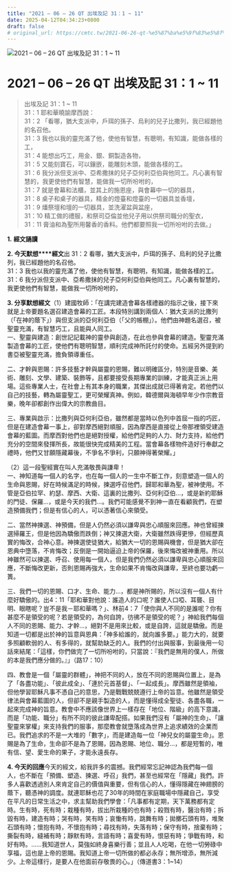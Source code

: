 ```yaml
---
title: "2021 – 06 – 26 QT 出埃及記 31：1 ~ 11"
date: 2025-04-12T04:34:23+0800
draft: false
# original_url: https://cmtc.tw/2021-06-26-qt-%e5%87%ba%e5%9f%83%e5%8f%8a%e8%a8%98-31%ef%bc%9a1-11
---
```


![2021 – 06 – 26 QT 出埃及記 31：1 ~ 11](/images/qt.jpg   "2021 – 06 – 26 QT 出埃及記 31：1 ~ 11")

# 2021 – 06 – 26 QT 出埃及記 31：1 ~ 11

> 出埃及記 31：1 ~ 11  
> 31：1 耶和華曉諭摩西說：  
> 31：2 「看哪，猶大支派中，戶珥的孫子、烏利的兒子比撒列，我已經題他的名召他。  
> 31：3 我也以我的靈充滿了他，使他有智慧，有聰明，有知識，能做各樣的工，  
> 31：4 能想出巧工，用金、銀、銅製造各物，  
> 31：5 又能刻寶石，可以鑲嵌，能雕刻木頭，能做各樣的工。  
> 31：6 我分派但支派中、亞希撒抹的兒子亞何利亞伯與他同工。凡心裏有智慧的，我更使他們有智慧，能做我一切所吩咐的，  
> 31：7 就是會幕和法櫃，並其上的施恩座，與會幕中一切的器具，  
> 31：8 桌子和桌子的器具，精金的燈臺和燈臺的一切器具並香壇，  
> 31：9 燔祭壇和壇的一切器具，並洗濯盆與盆座，  
> 31：10 精工做的禮服，和祭司亞倫並他兒子用以供祭司職分的聖衣，  
> 31：11 膏油和為聖所用馨香的香料。他們都要照我一切所吩咐的去做。」

**1.** **經文誦讀**

**2. 今天默想****經文**出 31：2 看哪，猶大支派中，戶珥的孫子、烏利的兒子比撒列，我已經題他的名召他。  
31：3 我也以我的靈充滿了他，使他有智慧，有聰明，有知識，能做各樣的工。  
31：6 我分派但支派中、亞希撒抹的兒子亞何利亞伯與他同工。凡心裏有智慧的，我更使他們有智慧，能做我一切所吩咐的，

**3. 分享默想經文**（1）建國牧師：「在講完建造會幕各樣禮器的指示之後，接下來就是上帝要題名選召建造會幕的工匠。本段特別講到兩個人：猶大支派的比撒列（「在神的蔭下」）與但支派的亞何利亞伯（「父的帳棚」）。他們由神題名選召，被聖靈充滿，有智慧巧工，且能與人同工。  
一、聖靈與建造：創世記記載神的靈參與創造，在此也參與會幕的建造。聖靈充滿製造會幕的工匠，使他們有聰明智慧，順利完成神所託付的使命。五經另外提到約書亞被聖靈充滿，擔負領導重任。

二、才幹與恩賜：許多技藝才幹與屬靈的恩賜，難以明確區分，特別是音樂、美術、雕刻、文學、建築、裝飾等，且都要接受長期專業的訓練，才能真正派上用場。這些專業人士，在社會上有其本身的職業，其傑出成就已得著肯定。若他們以自己的技藝，轉為屬靈聖工，更可榮耀真神。例如，韓德爾與海頓早年少作宗教音樂，晚年卻都創作出偉大的宗教曲目。

三、專業與啟示：比撒列與亞何利亞伯，雖然都是當時以色列中首屈一指的巧匠，但是在建造會幕一事上，卻對摩西絕對順服，因為摩西是直接從上帝那裡領受建造會幕的藍圖。而摩西對他們也是絕對授權，給他們足夠的人力、財力支持，給他們充分的空間來發揮所長，故能很快完成精美的工程。當會幕各樣物件造好行奉獻之禮時，他們又甘願隱藏幕後，不爭名不爭利，只願神得著榮耀。」

（2）這一段聖經實在叫人充滿敬畏與謙卑！  
一、神知道每一個人的名字，也在每一個人的一生中不斷工作，刻意塑造一個人的生命與恩賜，好在時候滿足的時候，揀選呼召他們，歸耶和華為聖，被神使用。不管是亞伯拉罕、約瑟、摩西、大衛、這裏的比撒列、亞何利亞伯…，或是新約耶穌的門徒、保羅…，或是今天的我們…。我們可能感覺不到神一直在看顧我們，在塑造預備我們；但是有信心的人，可以憑著信心來領受。

二、當然神揀選、神預備，但是人仍然必須以謙卑與忠心順服來回應。神也曾經揀選掃羅王，但是他因為驕傲而跌倒；神又揀選大衛，大衛雖然跌得更慘，但經歷真實的悔改，合神心意。神揀選使徒猶大，給猶大一切的恩賜與機會，但是猶大卻在恩典中墮落，不肯悔改；反倒是一開始逼迫上帝的保羅，後來悔改被神重用。所以神雖然可以揀選、呼召、使用每一個人，但是我們仍然必須以謙卑與忠心順服來回應，不斷悔改更新，否則恩賜再強大，生命如果不肯悔改與謙卑，至終也要功虧一簣。

三、我們一切的恩賜、口才、生命、能力…，都是神所賜的，所以沒有一個人有什麼好驕傲的。出4：11「耶和華對他說：誰造人的口呢？誰使人口啞、耳聾、目明、眼瞎呢？豈不是我－耶和華嗎？」、林前4：7「使你與人不同的是誰呢？你有甚麼不是領受的呢？若是領受的，為何自誇，彷彿不是領受的呢？」神給我們每個人不同的恩賜、能力、才幹…，絕對不是用來比較，或是自誇，這就是驕傲。而是知道一切都是出於神的旨意與恩典：「神多給誰的，就向誰多要。」能力大的，就要多照顧軟弱的人、有多得的，就幫助缺乏的人。我們的付出與服事，到最後用一句話來結尾：「這樣，你們做完了一切所吩咐的，只當說：『我們是無用的僕人，所做的本是我們應分做的。』」（路17：10）

四、教會是一個「屬靈的群體」，神把不同的人，放在不同的恩賜與位置上，是為了「各盡功能」、「彼此成全」、「連於元首基督」、「一起成長」。摩西雖然是領袖，但他學習耶穌凡事不憑自己的意思，乃是戰戰兢兢遵行上帝的旨意。他雖然是領受律法與會幕藍圖的人，但卻不是親手製造的人，而是懂得成全聖徒、各盡各職，一起來完成神的旨意。教會中不應該像世界上一樣存在「地位、階級」的高下意識，而是「功能、職分」有所不同的彼此謙卑配搭。如果我們沒有「屬神的生命」、「讓聖靈來掌權」來支持我們的服事，那麼教會就墮落成為世界上追求績效的企業而已。我們追求的不是一大堆的「數字」，而是建造每一位「神兒女的屬靈生命」。恩賜是為了生命，生命卻不是為了恩賜，因為恩賜、地位、職分…，都是短暫的，唯有信、望、愛生命的果子，才能永遠長存。

**4. 今天的回應**今天的經文，給我許多的震撼。我們經常忘記神認為我們每一個人，也不斷在「預備、塑造、揀選、呼召」我們，甚至也經常在「隱藏」我們。許多人喜歡透過別人來肯定自己的價值與重要，但有信心的人，懂得隱藏在神翅膀的蔭下，聽憑神的調度。就連耶穌也花了30年的時間在家庭職場中隱藏自己，享受在平凡的日常生活之中，求主幫助我們學會：「凡事都有定期，天下萬務都有定時。生有時，死有時；栽種有時，拔出所栽種的也有時；殺戮有時，醫治有時；拆毀有時，建造有時；哭有時，笑有時；哀慟有時，跳舞有時；拋擲石頭有時，堆聚石頭有時；懷抱有時，不懷抱有時；尋找有時，失落有時；保守有時，捨棄有時；撕裂有時，縫補有時；靜默有時，言語有時；喜愛有時，恨惡有時；爭戰有時，和好有時。……我知道世人，莫強如終身喜樂行善；並且人人吃喝，在他一切勞碌中享福，這也是上帝的恩賜。我知道上帝一切所做的都必永存；無所增添，無所減少。上帝這樣行，是要人在他面前存敬畏的心。」（傳道書3：1~14）